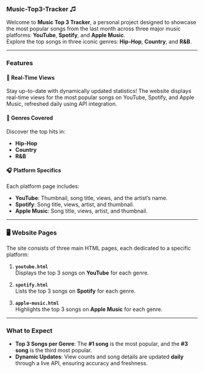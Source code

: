 ### Music-Top3-Tracker ♫

Welcome to **Music Top 3 Tracker**, a personal project designed to showcase the most popular songs from the last month across three major music platforms: **YouTube**, **Spotify**, and **Apple Music**. <br>
Explore the top songs in three iconic genres: **Hip-Hop**, **Country**, and **R&B**.

---

### **Features**

#### **🎵 Real-Time Views**
Stay up-to-date with dynamically updated statistics! The website displays real-time views for the most popular songs on YouTube, Spotify, and Apple Music, refreshed daily using API integration.

#### **🎸 Genres Covered**
Discover the top hits in:
- **Hip-Hop** 
- **Country** 
- **R&B** 

#### **🎧 Platform Specifics**
Each platform page includes:
- **YouTube**: Thumbnail, song title, views, and the artist’s name.
- **Spotify**: Song title, views, artist, and thumbnail.
- **Apple Music**: Song title, views, artist, and thumbnail.

---

### **🖥️ Website Pages**

The site consists of three main HTML pages, each dedicated to a specific platform:

1. **`youtube.html`**  
   Displays the top 3 songs on **YouTube** for each genre.

2. **`spotify.html`**  
   Lists the top 3 songs on **Spotify** for each genre.

3. **`apple-music.html`**  
   Highlights the top 3 songs on **Apple Music** for each genre.

---

### **What to Expect**
- **Top 3 Songs per Genre**: The **#1 song** is the most popular, and the **#3 song** is the third most popular.  
- **Dynamic Updates**: View counts and song details are updated **daily** through a live API, ensuring accuracy and freshness.

